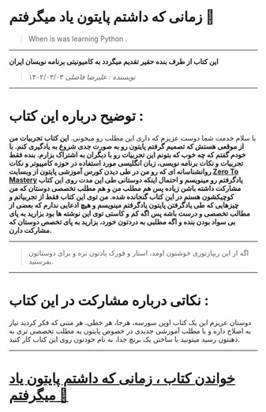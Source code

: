# زمانی که داشتم پایتون یاد میگرفتم 🐍

> When is was learning Python .

---

**این کتاب از طرف بنده حقیر تقدیم میگردد به کامیونیتی برنامه نویسان ایران**

> _نویسنده : علیرضا فاضلی_ ۱۴۰۲/۰۳/۰۳

---

# توضیح درباره این کتاب :

با سلام خدمت شما دوست عزیزم که داری این مطلب رو میخونی.
**این کتاب تجربیات من از موقعی هستش که تصمیم گرفتم پایتون رو به صورت جدی شروع به یادگیری کنم. با خودم گفتم که چه خوب که بتونم این تجربیات رو با دیگران به اشتراک بزارم. بنده فقط تجربیات و نکات برنامه نویسی، زبان انگلیسی مورد استفاده در حوزه کامپیوتر و نکات روانشناسانه ای که رو من در طی دیدن کورس آموزشی پایتون از وبسایت
[Zero To Mastery](https://zerotomastery.io/) یادگرفتم رو مینویسم و احتمال اینکه دوستانی طی این مدت روی این کتاب مشارکت داشته باشن زیاده پس هم مطلب من و هم مطلب تخصصی دوستان که من کوچیکشون هستم در این کتاب گنجانده شده. من توی این کتاب فقط از تجربیاتم و چیزهایی که طی یادگرفتن پایتون یادگرفتم مینویسم و هیچ ادعایی ندارم که بعضی از مطالب تخصصی و درست باشه پس اگه کم و کاستی توی این نوشته ها بود بزارید به پای بی سواد بودن بنده و اگه مطلبی به دردتون خورد، بزارید به پای تخصص دوستان که مشارکت دارن.**

---

> اگه از این ریپازتوری خوشتون اومد، استار و فورک یادتون نره و برای دوستاتون بفرستید.

---

# نکاتی درباره مشارکت در این کتاب :

دوستان عزیزم این یک کتاب اوپن سورسه، هرجا، هر خطی، هر متنی که فکر کردید نیاز به اصلاح داره و یا مطلب آموزشی جدیدی در خصوص پایتون یه مطلب تخصصی تری به ذهنتون رسید میتونید با ساختن یک برنچ جدا، به نام خودتون روی این کتاب کار کنید.

---

# [خواندن کتاب ، زمانی که داشتم پایتون یاد میگرفتم 🐍](./Headlines/Main.md)
